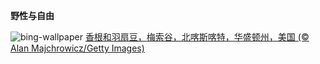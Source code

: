 
**野性与自由**

![bing-wallpaper](https://www.bing.com/th?id=OHR.MethowWildflowers_ZH-CN8926661958_1920x1080.jpg)
[香根和羽扇豆，梅索谷，北喀斯喀特，华盛顿州，美国 (© Alan Majchrowicz/Getty Images)](https://www.bing.com/search?q=%E5%8D%8E%E7%9B%9B%E9%A1%BF%E5%B7%9E%E6%A2%85%E7%B4%A2%E8%B0%B7&amp;form=hpcapt&amp;mkt=zh-cn)
  